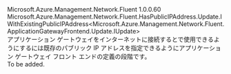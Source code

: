 <Type Name="IWithPublicIPAddress" FullName="Microsoft.Azure.Management.Network.Fluent.ApplicationGatewayFrontend.Update.IWithPublicIPAddress">
  <TypeSignature Language="C#" Value="public interface IWithPublicIPAddress : Microsoft.Azure.Management.Network.Fluent.HasPublicIPAddress.Update.IWithExistingPublicIPAddress&lt;Microsoft.Azure.Management.Network.Fluent.ApplicationGatewayFrontend.Update.IUpdate&gt;" />
  <TypeSignature Language="ILAsm" Value=".class public interface auto ansi abstract IWithPublicIPAddress implements class Microsoft.Azure.Management.Network.Fluent.HasPublicIPAddress.Update.IWithExistingPublicIPAddress`1&lt;class Microsoft.Azure.Management.Network.Fluent.ApplicationGatewayFrontend.Update.IUpdate&gt;" />
  <TypeSignature Language="DocId" Value="T:Microsoft.Azure.Management.Network.Fluent.ApplicationGatewayFrontend.Update.IWithPublicIPAddress" />
  <TypeSignature Language="VB.NET" Value="Public Interface IWithPublicIPAddress&#xA;Implements IWithExistingPublicIPAddress(Of IUpdate)" />
  <TypeSignature Language="F#" Value="type IWithPublicIPAddress = interface&#xA;    interface IWithExistingPublicIPAddress&lt;IUpdate&gt;" />
  <AssemblyInfo>
    <AssemblyName>Microsoft.Azure.Management.Network.Fluent</AssemblyName>
    <AssemblyVersion>1.0.0.60</AssemblyVersion>
  </AssemblyInfo>
  <Interfaces>
    <Interface>
      <InterfaceName>Microsoft.Azure.Management.Network.Fluent.HasPublicIPAddress.Update.IWithExistingPublicIPAddress&lt;Microsoft.Azure.Management.Network.Fluent.ApplicationGatewayFrontend.Update.IUpdate&gt;</InterfaceName>
    </Interface>
  </Interfaces>
  <Docs>
    <summary>
            アプリケーション ゲートウェイをインターネットに接続するとで使用できるようにするには既存のパブリック IP アドレスを指定できるようにアプリケーション ゲートウェイ フロント エンドの定義の段階です。
            </summary>
    <remarks>To be added.</remarks>
  </Docs>
  <Members />
</Type>